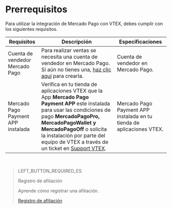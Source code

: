 # Prerrequisitos

Para utilizar la integración de Mercado Pago con VTEX, debes cumplir con los siguientes requisitos.

|Requisitos|Descripción|Especificaciones|
|---|---|---|
|Cuenta de vendedor Mercado Pago|Para realizar ventas se necesita una cuenta de vendedor en Mercado Pago. Si aún no tienes una, [haz clic aquí](https://www.mercadopago[FAKER][URL][DOMAIN]/hub/registration/landing) para crearla.|Cuenta de vendedor en Mercado Pago.|
|Mercado Pago Payment APP instalada|Verifica en tu tienda de aplicaciones VTEX que la App **Mercado Pago Payment APP** este instalada para usar las condiciones de pago **MercadoPagoPro, MercadoPagoWallet y MercadoPagoOff** o solicita la instalación por parte del equipo de VTEX a través de un ticket en [Support VTEX](https://help.vtex.com/es/support).|Mercado Pago Payment APP instalada en tu tienda de aplicaciones VTEX.|

&nbsp;

> LEFT_BUTTON_REQUIRED_ES
>
> Registro de afiliación
>
> Aprende cómo registrar una afiliación.
>
> [Registro de afiliación](https://www.mercadopago[FAKER][URL][DOMAIN]/developers/es/guides/plugins/unofficial/vtex/gateway-affiliations)